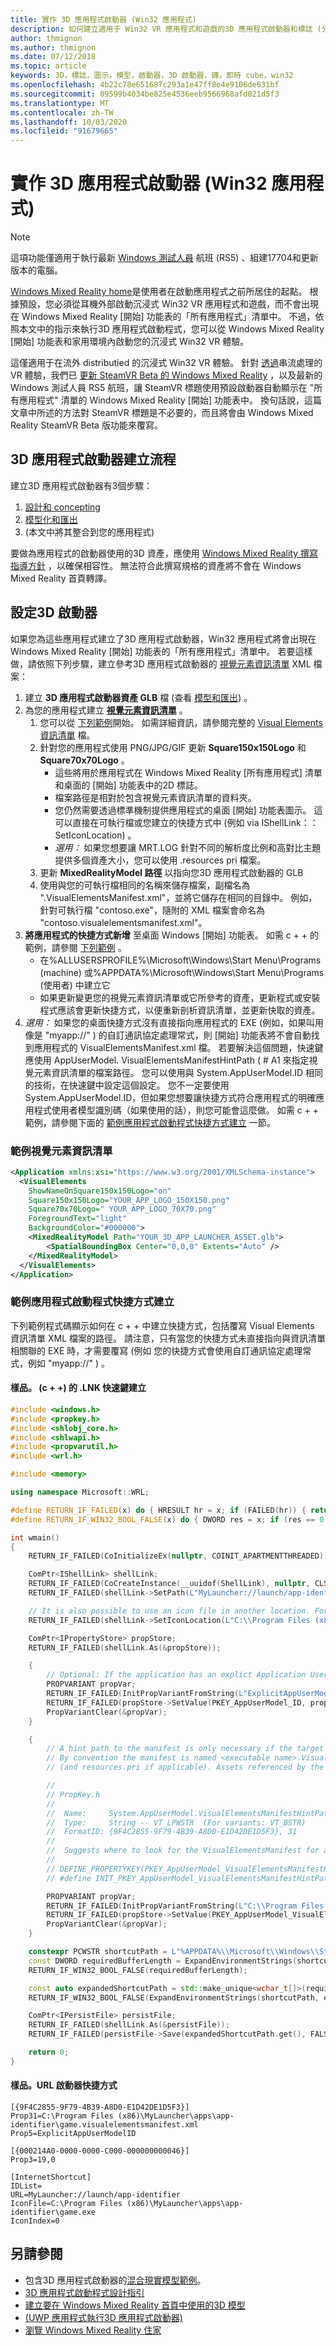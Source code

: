 ```yaml
---
title: 實作 3D 應用程式啟動器 (Win32 應用程式)
description: 如何建立適用于 Win32 VR 應用程式和遊戲的3D 應用程式啟動器和標誌 (分散于串流) ，因此它們會顯示在 Windows Mixed Reality [開始] 功能表和家用環境中。
author: thmignon
ms.author: thmignon
ms.date: 07/12/2018
ms.topic: article
keywords: 3D，標誌，圖示，模型，啟動器，3D 啟動器，磚，即時 cube，win32
ms.openlocfilehash: 4b22c78e651687c293a1e47ff8e4e9106de631bf
ms.sourcegitcommit: 09599b4034be825e4536eeb9566968afd021d5f3
ms.translationtype: MT
ms.contentlocale: zh-TW
ms.lasthandoff: 10/03/2020
ms.locfileid: "91679665"
---
```

# <a name="implement-3d-app-launchers-win32-apps"></a>實作 3D 應用程式啟動器 (Win32 應用程式)

> [!NOTE]
> 這項功能僅適用于執行最新 [Windows 測試人員](https://insider.windows.com) 航班 (RS5) 、組建17704和更新版本的電腦。

[Windows Mixed Reality home](../discover/navigating-the-windows-mixed-reality-home.md)是使用者在啟動應用程式之前所居住的起點。 根據預設，您必須從耳機外部啟動沉浸式 Win32 VR 應用程式和遊戲，而不會出現在 Windows Mixed Reality [開始] 功能表的「所有應用程式」清單中。 不過，依照本文中的指示來執行3D 應用程式啟動程式，您可以從 Windows Mixed Reality [開始] 功能表和家用環境內啟動您的沉浸式 Win32 VR 體驗。

這僅適用于在流外 distributied 的沉浸式 Win32 VR 體驗。 針對 [透過](../develop/porting-apps/updating-your-steamvr-application-for-windows-mixed-reality.md)串流處理的 VR 體驗，我們已 [更新 SteamVR Beta 的 Windows Mixed Reality](https://steamcommunity.com/games/719950/announcements/detail/1687045485866139800) ，以及最新的 Windows 測試人員 RS5 航班，讓 SteamVR 標題使用預設啟動器自動顯示在 "所有應用程式" 清單的 Windows Mixed Reality [開始] 功能表中。 換句話說，這篇文章中所述的方法對 SteamVR 標題是不必要的，而且將會由 Windows Mixed Reality SteamVR Beta 版功能來覆寫。

## <a name="3d-app-launcher-creation-process"></a>3D 應用程式啟動器建立流程

建立3D 應用程式啟動器有3個步驟：
1. [設計和 concepting](3d-app-launcher-design-guidance.md)
2. [模型化和匯出](creating-3d-models-for-use-in-the-windows-mixed-reality-home.md)
3.  (本文中將其整合到您的應用程式) 

要做為應用程式的啟動器使用的3D 資產，應使用 [Windows Mixed Reality 撰寫指導方針](creating-3d-models-for-use-in-the-windows-mixed-reality-home.md) ，以確保相容性。 無法符合此撰寫規格的資產將不會在 Windows Mixed Reality 首頁轉譯。

## <a name="configuring-the-3d-launcher"></a>設定3D 啟動器

如果您為這些應用程式建立了3D 應用程式啟動器，Win32 應用程式將會出現在 Windows Mixed Reality [開始] 功能表的「所有應用程式」清單中。 若要這樣做，請依照下列步驟，建立參考3D 應用程式啟動器的 [視覺元素資訊清單](https://msdn.microsoft.com/library/windows/apps/dn393983.aspx) XML 檔案：

1. 建立 **3D 應用程式啟動器資產 GLB** 檔 (查看 [模型和匯出](creating-3d-models-for-use-in-the-windows-mixed-reality-home.md)) 。
2. 為您的應用程式建立 **[視覺元素資訊清單](https://msdn.microsoft.com/library/windows/apps/dn393983.aspx)** 。
    1. 您可以從 [下列範例](#sample-visual-elements-manifest)開始。  如需詳細資訊，請參閱完整的 [Visual Elements 資訊清單](https://msdn.microsoft.com/library/windows/apps/dn393983.aspx) 檔。
    2. 針對您的應用程式使用 PNG/JPG/GIF 更新 **Square150x150Logo** 和 **Square70x70Logo** 。
        * 這些將用於應用程式在 Windows Mixed Reality [所有應用程式] 清單和桌面的 [開始] 功能表中的2D 標誌。
        * 檔案路徑是相對於包含視覺元素資訊清單的資料夾。
        * 您仍然需要透過標準機制提供應用程式的桌面 [開始] 功能表圖示。 這可以直接在可執行檔或您建立的快捷方式中 (例如 via IShellLink：： SetIconLocation) 。
        * *選用：* 如果您想要讓 MRT.LOG 針對不同的解析度比例和高對比主題提供多個資產大小，您可以使用 .resources pri 檔案。
    3. 更新 **MixedRealityModel 路徑** 以指向您3D 應用程式啟動器的 GLB
    4. 使用與您的可執行檔相同的名稱來儲存檔案，副檔名為 ".VisualElementsManifest.xml"，並將它儲存在相同的目錄中。 例如，針對可執行檔 "contoso.exe"，隨附的 XML 檔案會命名為 "contoso.visualelementsmanifest.xml"。
3. **將應用程式的快捷方式新增** 至桌面 Windows [開始] 功能表。 如需 c + + 的範例，請參閱 [下列範例](#sample-app-launcher-shortcut-creation) 。 
    * 在%ALLUSERSPROFILE%\Microsoft\Windows\Start Menu\Programs (machine) 或%APPDATA%\Microsoft\Windows\Start Menu\Programs (使用者) 中建立它
    * 如果更新變更您的視覺元素資訊清單或它所參考的資產，更新程式或安裝程式應該會更新快捷方式，以便重新剖析資訊清單，並更新快取的資產。
4. *選用：* 如果您的桌面快捷方式沒有直接指向應用程式的 EXE (例如，如果叫用像是 "myapp://" ) 的自訂通訊協定處理常式，則 [開始] 功能表將不會自動找到應用程式的 VisualElementsManifest.xml 檔。 若要解決這個問題，快速鍵應使用 AppUserModel. VisualElementsManifestHintPath ( # A1 來指定視覺元素資訊清單的檔案路徑。 您可以使用與 System.AppUserModel.ID 相同的技術，在快速鍵中設定這個設定。 您不一定要使用 System.AppUserModel.ID，但如果您想要讓快捷方式符合應用程式的明確應用程式使用者模型識別碼（如果使用的話），則您可能會這麼做。  如需 c + + 範例，請參閱下面的 [範例應用程式啟動程式快捷方式建立](#sample-app-launcher-shortcut-creation) 一節。

### <a name="sample-visual-elements-manifest"></a>範例視覺元素資訊清單

```xml
<Application xmlns:xsi="https://www.w3.org/2001/XMLSchema-instance">
  <VisualElements
    ShowNameOnSquare150x150Logo="on"
    Square150x150Logo="YOUR_APP_LOGO_150X150.png"
    Square70x70Logo=" YOUR_APP_LOGO_70X70.png"
    ForegroundText="light"
    BackgroundColor="#000000">
    <MixedRealityModel Path="YOUR_3D_APP_LAUNCHER_ASSET.glb">
        <SpatialBoundingBox Center="0,0,0" Extents="Auto" />
    </MixedRealityModel>
  </VisualElements>
</Application>
```

### <a name="sample-app-launcher-shortcut-creation"></a>範例應用程式啟動程式快捷方式建立

下列範例程式碼顯示如何在 c + + 中建立快捷方式，包括覆寫 Visual Elements 資訊清單 XML 檔案的路徑。 請注意，只有當您的快捷方式未直接指向與資訊清單相關聯的 EXE 時，才需要覆寫 (例如 您的快捷方式會使用自訂通訊協定處理常式，例如 "myapp://" ) 。

#### <a name="sample-lnk-shortcut-creation-c"></a>樣品。 (c + +) 的 .LNK 快速鍵建立

```cpp
#include <windows.h>
#include <propkey.h>
#include <shlobj_core.h>
#include <shlwapi.h>
#include <propvarutil.h>
#include <wrl.h>

#include <memory>

using namespace Microsoft::WRL;

#define RETURN_IF_FAILED(x) do { HRESULT hr = x; if (FAILED(hr)) { return hr; } } while(0)
#define RETURN_IF_WIN32_BOOL_FALSE(x) do { DWORD res = x; if (res == 0) { return HRESULT_FROM_WIN32(GetLastError()); } } while(0)

int wmain()
{
    RETURN_IF_FAILED(CoInitializeEx(nullptr, COINIT_APARTMENTTHREADED));

    ComPtr<IShellLink> shellLink;
    RETURN_IF_FAILED(CoCreateInstance(__uuidof(ShellLink), nullptr, CLSCTX_INPROC_SERVER, IID_PPV_ARGS(&shellLink)));
    RETURN_IF_FAILED(shellLink->SetPath(L"MyLauncher://launch/app-identifier"));

    // It is also possible to use an icon file in another location. For example, "C:\Program Files (x86)\MyLauncher\assets\app-identifier.ico".
    RETURN_IF_FAILED(shellLink->SetIconLocation(L"C:\\Program Files (x86)\\MyLauncher\\apps\\app-identifier\\game.exe", 0 /*iIcon*/));

    ComPtr<IPropertyStore> propStore;
    RETURN_IF_FAILED(shellLink.As(&propStore));

    {
        // Optional: If the application has an explict Application User Model ID, then you should usually specify it in the shortcut.
        PROPVARIANT propVar;
        RETURN_IF_FAILED(InitPropVariantFromString(L"ExplicitAppUserModelID", &propVar));
        RETURN_IF_FAILED(propStore->SetValue(PKEY_AppUserModel_ID, propVar));
        PropVariantClear(&propVar);
    }

    {
        // A hint path to the manifest is only necessary if the target path of the shortcut is not a file path to the executable.
        // By convention the manifest is named <executable name>.VisualElementsManifest.xml and is in the same folder as the executable
        // (and resources.pri if applicable). Assets referenced by the manifest are relative to the folder containing the manifest.

        //
        // PropKey.h
        //
        //  Name:     System.AppUserModel.VisualElementsManifestHintPath -- PKEY_AppUserModel_VisualElementsManifestHintPath
        //  Type:     String -- VT_LPWSTR  (For variants: VT_BSTR)
        //  FormatID: {9F4C2855-9F79-4B39-A8D0-E1D42DE1D5F3}, 31
        //  
        //  Suggests where to look for the VisualElementsManifest for a Win32 app
        //
        // DEFINE_PROPERTYKEY(PKEY_AppUserModel_VisualElementsManifestHintPath, 0x9F4C2855, 0x9F79, 0x4B39, 0xA8, 0xD0, 0xE1, 0xD4, 0x2D, 0xE1, 0xD5, 0xF3, 31);
        // #define INIT_PKEY_AppUserModel_VisualElementsManifestHintPath { { 0x9F4C2855, 0x9F79, 0x4B39, 0xA8, 0xD0, 0xE1, 0xD4, 0x2D, 0xE1, 0xD5, 0xF3 }, 31 }

        PROPVARIANT propVar;
        RETURN_IF_FAILED(InitPropVariantFromString(L"C:\\Program Files (x86)\\MyLauncher\\apps\\app-identifier\\game.visualelementsmanifest.xml", &propVar));
        RETURN_IF_FAILED(propStore->SetValue(PKEY_AppUserModel_VisualElementsManifestHintPath, propVar));
        PropVariantClear(&propVar);
    }

    constexpr PCWSTR shortcutPath = L"%APPDATA%\\Microsoft\\Windows\\Start Menu\\Programs\\game.lnk";
    const DWORD requiredBufferLength = ExpandEnvironmentStrings(shortcutPath, nullptr, 0);
    RETURN_IF_WIN32_BOOL_FALSE(requiredBufferLength);

    const auto expandedShortcutPath = std::make_unique<wchar_t[]>(requiredBufferLength);
    RETURN_IF_WIN32_BOOL_FALSE(ExpandEnvironmentStrings(shortcutPath, expandedShortcutPath.get(), requiredBufferLength));

    ComPtr<IPersistFile> persistFile;
    RETURN_IF_FAILED(shellLink.As(&persistFile));
    RETURN_IF_FAILED(persistFile->Save(expandedShortcutPath.get(), FALSE));

    return 0;
}
```

#### <a name="sample-url-launcher-shortcut"></a>樣品。URL 啟動器快捷方式 

```
[{9F4C2855-9F79-4B39-A8D0-E1D42DE1D5F3}]
Prop31=C:\Program Files (x86)\MyLauncher\apps\app-identifier\game.visualelementsmanifest.xml
Prop5=ExplicitAppUserModelID

[{000214A0-0000-0000-C000-000000000046}]
Prop3=19,0

[InternetShortcut]
IDList=
URL=MyLauncher://launch/app-identifier
IconFile=C:\Program Files (x86)\MyLauncher\apps\app-identifier\game.exe
IconIndex=0
```

## <a name="see-also"></a>另請參閱

* 包含3D 應用程式啟動器的[混合現實模型範例](https://github.com/Microsoft/Windows-universal-samples/tree/master/Samples/MixedRealityModel)。
* [3D 應用程式啟動程式設計指引](3d-app-launcher-design-guidance.md)
* [建立要在 Windows Mixed Reality 首頁中使用的3D 模型](creating-3d-models-for-use-in-the-windows-mixed-reality-home.md)
* [ (UWP 應用程式執行3D 應用程式啟動器) ](implementing-3d-app-launchers.md)
* [瀏覽 Windows Mixed Reality 住家](../discover/navigating-the-windows-mixed-reality-home.md)
